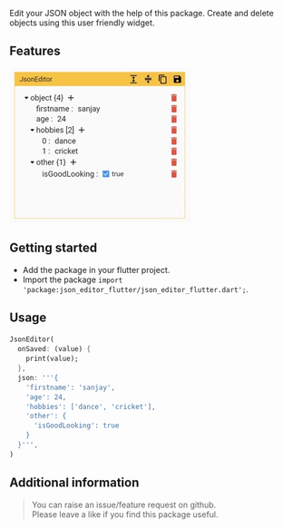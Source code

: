 Edit your JSON object with the help of this package. Create and delete objects using this user friendly widget.

## Features

![JSON Editor](https://github.com/SanjaySodani/media/blob/main/jsoneditor.jpeg "JSON Editor")

## Getting started

- Add the package in your flutter project.
- Import the package `import 'package:json_editor_flutter/json_editor_flutter.dart';`.

## Usage

```dart
JsonEditor(
  onSaved: (value) {
    print(value);
  },
  json: '''{
    'firstname': 'sanjay',
    'age': 24,
    'hobbies': ['dance', 'cricket'],
    'other': {
      'isGoodLooking': true
    }
  }''',
)
```

## Additional information

> You can raise an issue/feature request on github. <br>Please leave a like if you find this package useful.
